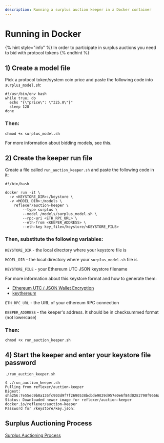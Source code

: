 ```yaml
---
description: Running a surplus auction keeper in a Docker container
---
```


# Running in Docker

{% hint style="info" %}
In order to participate in surplus auctions you need to bid with protocol tokens
{% endhint %}

## 1\) Create a model file

Pick a protocol token/system coin price and paste the following code into `surplus_model.sh`:

```text
#!/usr/bin/env bash
while true; do
  echo "{\"price\": \"325.0\"}"
  sleep 120                   
done
```

### Then:

`chmod +x surplus_model.sh`

For more information about bidding models, see this.

## 2\) Create the keeper run file

Create a file called `run_auction_keeper.sh` and paste the following code in it:

```text
#!/bin/bash

docker run -it \
  -v <KEYSTORE_DIR>:/keystore \
  -v <MODEL_DIR>:/models \
    reflexer/auction-keeper \
        --type surplus \
        --model /models/surplus_model.sh \
        --rpc-uri <ETH_RPC_URL> \
        --eth-from <KEEPER_ADDRESS> \
        --eth-key key_file=/keystore/<KEYSTORE_FILE>
```

### Then, substitute the following variables:

`KEYSTORE_DIR` - the local directory where your keystore file is

`MODEL_DIR` - the local directory where your `surplus_model.sh` file is

`KEYSTORE_FILE` - your Ethereum UTC JSON keystore filename

For more information about this keystore format and how to generate them:

* [Ethereum UTC / JSON Wallet Encryption](https://wizardforcel.gitbooks.io/practical-cryptography-for-developers-book/content/symmetric-key-ciphers/ethereum-wallet-encryption.html)
* [keythereum](https://github.com/ethereumjs/keythereum)

`ETH_RPC_URL` - the URL of your ethereum RPC connection

`KEEPER_ADDRESS` - the keeper's address. It should be in checksummed format \(not lowercase\)

### Then:

`chmod +x run_auction_keeper.sh`

## 4\) Start the keeper and enter your keystore file password

`./run_auction_keeper.sh`

```text
$ ./run_auction_keeper.sh
Pulling from reflexer/auction-keeper
Digest: sha256:7e55ec9b0a136fc903d9f7f2690538bcbde9029d957e0e6f84d0282790f9666a
Status: Downloaded newer image for reflexer/auction-keeper
docker.io/reflexer/auction-keeper
Password for /keystore/key.json:
```

## Surplus Auctioning Process

[Surplus Auctioning Process](surplus-auctions.md)

